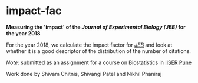 # impact-fac
__Measuring the 'impact' of the _Journal of Experimental Biology (JEB)_ for the year 2018__

For the year 2018, we calculate the impact factor for [_JEB_](https://www.google.com/search?client=safari&rls=en&q=journal+of+experimental+biology&ie=UTF-8&oe=UTF-8) and look at whether it is a good descriptor of the distribution of the number of citations.

_Note:_ submitted as an assignment for a course on Biostatistics in [IISER Pune](http://www.iiserpune.ac.in)

Work done by Shivam Chitnis, Shivangi Patel and Nikhil Phaniraj
